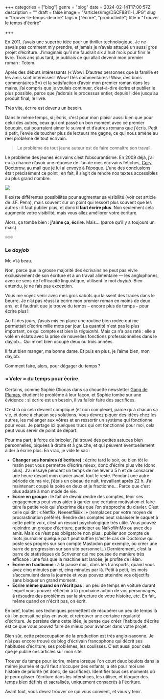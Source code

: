 +++
categories = ["blog"]
genre = "blog"
date = 2024-02-14T17:00:57Z
description = ""
draft = false
image = "/articles/img/DSCF8811-1.JPG"
slug = "trouver-le-temps-decrire"
tags = ["écrire", "productivité"]
title = "Trouver le temps d'écrire"

+++


En 2011, j’avais une superbe idée pour un thriller technologique. Je ne savais pas comment m’y prendre, et jamais je n’avais attaqué un aussi gros projet d’écriture. J’imaginais qu’il me faudrait six à huit mois pour finir le livre. Trois ans plus tard, je publiais ce qui allait devenir mon premier roman : Totem.

Après des débuts intéressants (« Wow ! D’autres personnes que la famille et les amis sont intéressés ! Wow ! Des commentaires ! Wow, des bons commentaires !! ») et la satisfaction d’avoir mon premier roman dans les mains, j’ai compris que je voulais continuer, c’est-à-dire écrire et publier le plus possible, parce que j’adorais le processus entier, depuis l’idée jusqu’au produit final, le livre.

Très vite, écrire est devenu un besoin.

Dans le même temps, si j’écris, c’est pour mon plaisir aussi bien que pour celui des autres, ceux qui ont passé un bon moment avec ce premier bouquin, qui pourraient aimer le suivant et d’autres romans que j’écris. Petit à petit, l’envie de toucher plus de lecteurs me gagne, ce qui nous amène au réel problème de tout écrivain.

> Le problème de tout jeune auteur est de faire connaître son travail.

Le problème des jeunes écrivains c’est l’obscurantisme. En 2009 déjà, j’ai eu la chance d’avoir une réponse de l’un de mes écrivains fétiches, [Cory Doctorow](https://craphound.com/?ref=cyrilvallee.com), au mail que je lui ai envoyé à l’époque. L’une des conclusions était précisément ce point ; en fait, il s’agit de rendre nos textes accessibles au plus grand nombre.

![](Capture-d-e-cran-2024-02-13-a--14.13.19-1.png)

Il existe différentes possibilités pour augmenter sa visibilité (voir cet article de J.F. Penn), mais souvent sur un point qui ressort plus souvent que les autres : il faut publier plus, et donc __il faut écrire plus__. Non seulement cela augmente votre visibilité, mais vous allez améliorer votre écriture.

Alors, ça tombe bien : __j'aime ça, écrire__. Mais… (parce qu’il y a toujours un mais).



⌾⌾⌾




### Le _dayjob_

Me v’là beau.

Non, parce que la grosse majorité des écrivains ne peut pas vivre exclusivement de son écriture et a un travail alimentaire — les anglophones, avec ce sens de l’efficacité linguistique, utilisent le mot _dayjob_. Bien entendu, je ne fais pas exception.

Vous me voyez venir avec mes gros sabots qui laissent des traces dans le beurre. Je n’ai pas réussi à écrire mon premier roman en moins de deux ans, et il faudrait que je trouve du temps – encore plus de temps – pour écrire plus !

Au fil des jours, j’avais mis en place une routine bien rodée qui me permettait d’écrire mille mots par jour. La quantité n'est pas le plus important, ce qui compte est bien la _régularité_. Mais ça n’a pas raté : elle a volé en éclats avec la prise de nouvelles fonctions professionnelles dans le dayjob… Qui m’ont bien occupé deux ou trois années.

Il faut bien manger, ma bonne dame. Et puis en plus, je l’aime bien, mon dayjob.

Comment faire, alors, pour dégager du temps ?


### « Voler » du temps pour écrire.

Certains, comme Sophie Gliocas dans sa chouette newsletter [Gang de Plumes](https://sophiegliocas.substack.com/p/2-jobs-4-romans-et-seulement-24h?ref=cyrilvallee.com), étudient le problème à leur façon, et Sophie tombe sur une évidence : si écrire est un besoin, il va falloir faire des sacrifices.

C’est là où cela devient compliqué (et non complexe), parce qu’à chacun sa vie, et donc à chacun ses solutions. Vous devrez piquer des idées chez les autres, les mélanger aux vôtres et en ressortir un système qui fonctionne pour vous. Je partage ici quelques trucs qui ont fonctionné pour moi, cela peut vous servir de point de départ.

Pour ma part, à force de bricoler, j’ai trouvé des petites astuces bien personnelles, piquées à droite et à gauche, et qui peuvent éventuellement aider à écrire plus. En vrac, je vide le sac :

 * __Changer ses horaires (d’écriture)__ : écrire tard le soir, ou bien tôt le matin peut vous permettre d’écrire mieux, donc d’écrire plus vite (donc plus). J’ai essayé pendant un temps de me lever à 5 h et de consacrer une heure devant mon clavier avant tout le reste. Pendant une autre période de ma vie, j’étais un oiseau de nuit, travaillant après 22 h. J’ai maintenant coupé la poire en deux et je fractionne… Parce que c’est plus adapté à mon mode de vie.
 * __Écrire en groupe__ : le fait de devoir rendre des comptes, tenir ses engagements peut vous aider à garder une certaine motivation et faire taire la petite voix qui s’exprime dès que l’on s’approche du clavier. C’est celle qui dit : « Netflix, Neeeetfliiiiix ! » (remplacez par votre moyen de procrastination préféré). Rendre des comptes peut rabaisser le caquet à cette petite voix, c’est un ressort psychologique très utile. Vous pouvez rejoindre un groupe d’écriture, participer au NaNoWriMo ou avec des amis. Mais ce n’est pas obligatoire non plus : publier son compte de mots journalier quelque part peut suffire (c’est le cas de Doctorow qui poste ses progrès sur son compte Mastodon par exemple, ou créer une barre de progression sur son site personnel…) Dernièrement, c’est la barre de statistiques de Scrivener qui me pousse de manière très efficace : une fois que la machine est lancée, je profite de l’élan.
 * __Écrire en fractionné__ : à la pause midi, dans les transports, quand vous avez cinq minutes par-ci, cinq minutes par là. Petit à petit, les mots s’accumulent dans la journée et vous pouvez atteindre vos objectifs sans bloquer un grand moment.
 * __Écrire même quand on n’écrit pas__ : un peu de temps en voiture durant lequel vous pouvez réfléchir à la prochaine action de vos personnages, à résoudre des problèmes sur la structure de votre histoire, etc. En fait, même quand on n'écrit pas, on écrit.
   

En bref, toutes ces techniques permettent de récupérer un peu de temps là où l’on pensait ne plus en avoir, et retrouver une certaine régularité d’écriture. Je persiste dans cette idée, je pense que créer l’habitude d’écrire est ce que vous pouvez faire de mieux pour avancer dans votre projet.

Bien sûr, cette préoccupation de la production est très anglo-saxonne. Je n’ai pas encore trouvé de blog d’écrivain francophone qui décrit ses habitudes d’écriture, ses problèmes, les coulisses. C'est aussi pour cela que je publie ces articles sur mon site.

Trouver du temps pour écrire, même lorsque l'on court deux boulots dans la même journée et qu'il faut s'occuper des enfants, a été pour moi une histoire de priorité (et donc, de sacrifices). Identifier tous ces moments où je peux glisser l'écriture dans les interstices, les utiliser, et bloquer des temps bien définis et sacralisés, uniquement consacrés à l'écriture.

Avant tout, vous devez trouver ce qui vous convient, et vous y tenir.